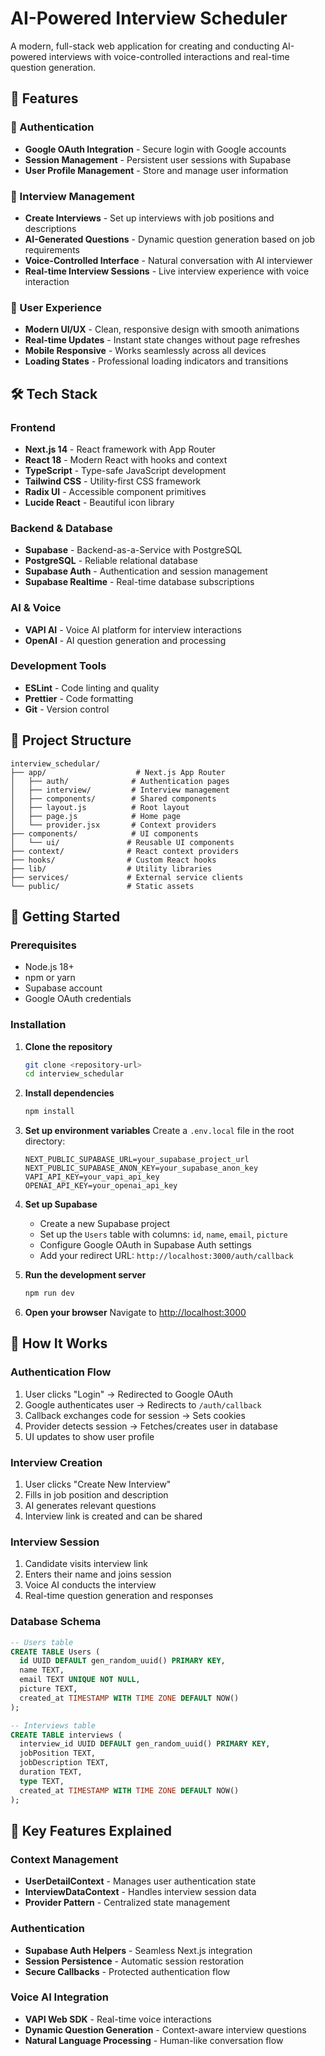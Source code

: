 # AI-Powered Interview Scheduler

A modern, full-stack web application for creating and conducting AI-powered interviews with voice-controlled interactions and real-time question generation.

## 🚀 Features

### 🔐 Authentication
- **Google OAuth Integration** - Secure login with Google accounts
- **Session Management** - Persistent user sessions with Supabase
- **User Profile Management** - Store and manage user information

### 🎯 Interview Management
- **Create Interviews** - Set up interviews with job positions and descriptions
- **AI-Generated Questions** - Dynamic question generation based on job requirements
- **Voice-Controlled Interface** - Natural conversation with AI interviewer
- **Real-time Interview Sessions** - Live interview experience with voice interaction

### 🎨 User Experience
- **Modern UI/UX** - Clean, responsive design with smooth animations
- **Real-time Updates** - Instant state changes without page refreshes
- **Mobile Responsive** - Works seamlessly across all devices
- **Loading States** - Professional loading indicators and transitions

## 🛠️ Tech Stack

### Frontend
- **Next.js 14** - React framework with App Router
- **React 18** - Modern React with hooks and context
- **TypeScript** - Type-safe JavaScript development
- **Tailwind CSS** - Utility-first CSS framework
- **Radix UI** - Accessible component primitives
- **Lucide React** - Beautiful icon library

### Backend & Database
- **Supabase** - Backend-as-a-Service with PostgreSQL
- **PostgreSQL** - Reliable relational database
- **Supabase Auth** - Authentication and session management
- **Supabase Realtime** - Real-time database subscriptions

### AI & Voice
- **VAPI AI** - Voice AI platform for interview interactions
- **OpenAI** - AI question generation and processing

### Development Tools
- **ESLint** - Code linting and quality
- **Prettier** - Code formatting
- **Git** - Version control

## 📁 Project Structure

```
interview_schedular/
├── app/                    # Next.js App Router
│   ├── auth/              # Authentication pages
│   ├── interview/         # Interview management
│   ├── components/        # Shared components
│   ├── layout.js          # Root layout
│   ├── page.js            # Home page
│   └── provider.jsx       # Context providers
├── components/            # UI components
│   └── ui/               # Reusable UI components
├── context/              # React context providers
├── hooks/                # Custom React hooks
├── lib/                  # Utility libraries
├── services/             # External service clients
└── public/               # Static assets
```

## 🚀 Getting Started

### Prerequisites
- Node.js 18+ 
- npm or yarn
- Supabase account
- Google OAuth credentials

### Installation

1. **Clone the repository**
   ```bash
   git clone <repository-url>
   cd interview_schedular
   ```

2. **Install dependencies**
   ```bash
   npm install
   ```

3. **Set up environment variables**
   Create a `.env.local` file in the root directory:
   ```env
   NEXT_PUBLIC_SUPABASE_URL=your_supabase_project_url
   NEXT_PUBLIC_SUPABASE_ANON_KEY=your_supabase_anon_key
   VAPI_API_KEY=your_vapi_api_key
   OPENAI_API_KEY=your_openai_api_key
   ```

4. **Set up Supabase**
   - Create a new Supabase project
   - Set up the `Users` table with columns: `id`, `name`, `email`, `picture`
   - Configure Google OAuth in Supabase Auth settings
   - Add your redirect URL: `http://localhost:3000/auth/callback`

5. **Run the development server**
   ```bash
   npm run dev
   ```

6. **Open your browser**
   Navigate to [http://localhost:3000](http://localhost:3000)

## 🔧 How It Works

### Authentication Flow
1. User clicks "Login" → Redirected to Google OAuth
2. Google authenticates user → Redirects to `/auth/callback`
3. Callback exchanges code for session → Sets cookies
4. Provider detects session → Fetches/creates user in database
5. UI updates to show user profile

### Interview Creation
1. User clicks "Create New Interview"
2. Fills in job position and description
3. AI generates relevant questions
4. Interview link is created and can be shared

### Interview Session
1. Candidate visits interview link
2. Enters their name and joins session
3. Voice AI conducts the interview
4. Real-time question generation and responses

### Database Schema
```sql
-- Users table
CREATE TABLE Users (
  id UUID DEFAULT gen_random_uuid() PRIMARY KEY,
  name TEXT,
  email TEXT UNIQUE NOT NULL,
  picture TEXT,
  created_at TIMESTAMP WITH TIME ZONE DEFAULT NOW()
);

-- Interviews table
CREATE TABLE interviews (
  interview_id UUID DEFAULT gen_random_uuid() PRIMARY KEY,
  jobPosition TEXT,
  jobDescription TEXT,
  duration TEXT,
  type TEXT,
  created_at TIMESTAMP WITH TIME ZONE DEFAULT NOW()
);
```

## 🎯 Key Features Explained

### Context Management
- **UserDetailContext** - Manages user authentication state
- **InterviewDataContext** - Handles interview session data
- **Provider Pattern** - Centralized state management

### Authentication
- **Supabase Auth Helpers** - Seamless Next.js integration
- **Session Persistence** - Automatic session restoration
- **Secure Callbacks** - Protected authentication flow

### Voice AI Integration
- **VAPI Web SDK** - Real-time voice interactions
- **Dynamic Question Generation** - Context-aware interview questions
- **Natural Language Processing** - Human-like conversation flow

